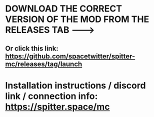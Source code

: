 # DOWNLOAD THE CORRECT VERSION OF THE MOD FROM THE RELEASES TAB ---> 
## Or click this link: https://github.com/spacetwitter/spitter-mc/releases/tag/launch

# Installation instructions / discord link / connection info: https://spitter.space/mc
